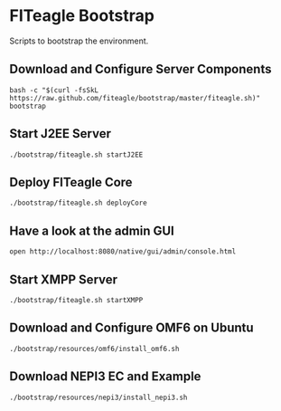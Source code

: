 # FITeagle Bootstrap

Scripts to bootstrap the environment.

## Download and Configure Server Components
```
bash -c "$(curl -fsSkL https://raw.github.com/fiteagle/bootstrap/master/fiteagle.sh)" bootstrap
```

## Start J2EE Server
```
./bootstrap/fiteagle.sh startJ2EE
```

## Deploy FITeagle Core
```
./bootstrap/fiteagle.sh deployCore
```

## Have a look at the admin GUI
```
open http://localhost:8080/native/gui/admin/console.html
```

## Start XMPP Server
```
./bootstrap/fiteagle.sh startXMPP
```

## Download and Configure OMF6 on Ubuntu
```
./bootstrap/resources/omf6/install_omf6.sh 
```

## Download NEPI3 EC and Example
```
./bootstrap/resources/nepi3/install_nepi3.sh 
```
